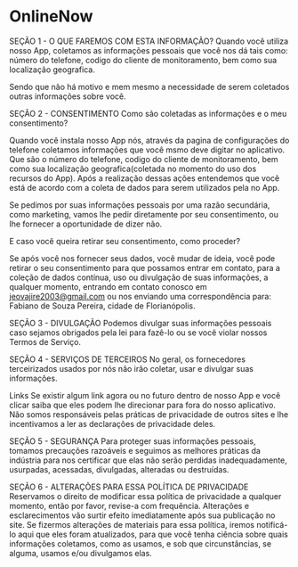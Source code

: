 # OnlineNow
SEÇÃO 1 - O QUE FAREMOS COM ESTA INFORMAÇÃO?
Quando você utiliza nosso App, coletamos as informações pessoais que você nos dá tais como: número do telefone, codigo do cliente de monitoramento, bem como sua localização geografica.

Sendo que não há motivo e mem mesmo a necessidade de serem coletados outras informações sobre você.

SEÇÃO 2 - CONSENTIMENTO
Como são coletadas as informações e o  meu consentimento?

Quando você instala nosso App nós, através da pagina de configurações do telefone coletamos informações que você msmo deve digitar no aplicativo. Que são o número do telefone, codigo do cliente de monitoramento, bem como sua localização geografica(coletada no momento do uso dos recursos do App). Após a realização dessas ações entendemos que você está de acordo com a coleta de dados para serem utilizados pela no App.

Se pedimos por suas informações pessoais por uma razão secundária, como marketing, vamos lhe pedir diretamente por seu consentimento, ou lhe fornecer a oportunidade de dizer não.

E caso você queira retirar seu consentimento, como proceder?

Se após você nos fornecer seus dados, você mudar de ideia, você pode retirar o seu consentimento para que possamos entrar em contato, para a coleção de dados contínua, uso ou divulgação de suas informações, a qualquer momento, entrando em contato conosco em jeovajire2003@gmail.com ou nos enviando uma correspondência para: Fabiano de Souza Pereira, cidade de Florianópolis.

SEÇÃO 3 - DIVULGAÇÃO
Podemos divulgar suas informações pessoais caso sejamos obrigados pela lei para fazê-lo ou se você violar nossos Termos de Serviço.

SEÇÃO 4 - SERVIÇOS DE TERCEIROS
No geral, os fornecedores terceirizados usados por nós não irão coletar, usar e divulgar suas informações.

Links
Se existir algum link agora ou no futuro dentro de nosso App e você clicar saiba que eles podem lhe direcionar para fora do nosso aplicativo. Não somos responsáveis pelas práticas de privacidade de outros sites e lhe incentivamos a ler as declarações de privacidade deles.

SEÇÃO 5 - SEGURANÇA
Para proteger suas informações pessoais, tomamos precauções razoáveis e seguimos as melhores práticas da indústria para nos certificar que elas não serão perdidas inadequadamente, usurpadas, acessadas, divulgadas, alteradas ou destruídas.

SEÇÃO 6 - ALTERAÇÕES PARA ESSA POLÍTICA DE PRIVACIDADE
Reservamos o direito de modificar essa política de privacidade a qualquer momento, então por favor, revise-a com frequência. Alterações e esclarecimentos vão surtir efeito imediatamente após sua publicação no site. Se fizermos alterações de materiais para essa política, iremos notificá-lo aqui que eles foram atualizados, para que você tenha ciência sobre quais informações coletamos, como as usamos, e sob que circunstâncias, se alguma, usamos e/ou divulgamos elas.
